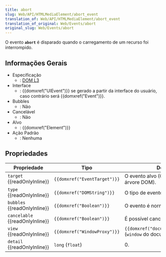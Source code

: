 ```yaml
---
title: abort
slug: Web/API/HTMLMediaElement/abort_event
translation_of: Web/API/HTMLMediaElement/abort_event
translation_of_original: Web/Events/abort
original_slug: Web/Events/abort
---
```

O evento **`abort`** é disparado quando o carregamento de um recurso foi interrompido.

## Informações Gerais

- Especificação
  - : [DOM L3](https://www.w3.org/TR/DOM-Level-3-Events/#event-type-abort)
- Interface
  - : {{domxref("UIEvent")}} se gerado a partir da interface do usuário, caso contrário será {{domxref("Event")}}.
- Bubbles
  - : Não
- Cancelável
  - : Não
- Alvo
  - : {{domxref("Element")}}
- Ação Padrão
  - : Nenhuma

## Propriedades

| Propriedade                           | Tipo                                   | Descrição                                                                  |
| ------------------------------------- | -------------------------------------- | -------------------------------------------------------------------------- |
| `target` {{readOnlyInline}}     | `{{domxref("EventTarget")}}` | O evento alvo (O mais elevado da árvore DOM).                              |
| `type` {{readOnlyInline}}       | `{{domxref("DOMString")}}`     | O tipo de evento.                                                          |
| `bubbles` {{readOnlyInline}}    | `{{domxref("Boolean")}}`         | O evento é normalmente _bubble_?                                           |
| `cancelable` {{readOnlyInline}} | `{{domxref("Boolean")}}`         | É possível cancelar o evento?                                              |
| `view` {{readOnlyInline}}       | `{{domxref("WindowProxy")}}` | `{{domxref("document.defaultView")}}` (`window` do documento) |
| `detail` {{readOnlyInline}}     | `long` (`float`)                       | 0.                                                                         |
